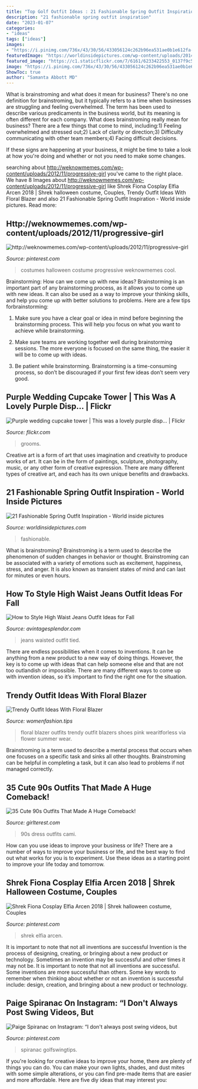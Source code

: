 ```yaml
---
title: "Top Golf Outfit Ideas : 21 Fashionable Spring Outfit Inspiration"
description: "21 fashionable spring outfit inspiration"
date: "2023-01-07"
categories:
- "ideas"
tags: ["ideas"]
images:
- "https://i.pinimg.com/736x/43/30/56/433056124c262b96ea531ae0b1e612fa--old-halloween-costumes-epic-costumes.jpg"
featuredImage: "https://worldinsidepictures.com/wp-content/uploads/2014/02/1321.jpg"
featured_image: "https://c1.staticflickr.com/7/6161/6233422553_0137f9c5a2_b.jpg"
image: "https://i.pinimg.com/736x/43/30/56/433056124c262b96ea531ae0b1e612fa--old-halloween-costumes-epic-costumes.jpg"
ShowToc: true
author: "Samanta Abbott MD"
---
```



What is brainstroming and what does it mean for business?
There's no one definition for brainstroming, but it typically refers to a time when businesses are struggling and feeling overwhelmed. The term has been used to describe various predicaments in the business world, but its meaning is often different for each company. 
What does brainstroming really mean for business? There are a few things that come to mind, including:1) Feeling overwhelmed and stressed out;2) Lack of clarity or direction;3) Difficulty communicating with other team members;4) Facing difficult decisions. 

If these signs are happening at your business, it might be time to take a look at how you're doing and whether or not you need to make some changes.

	

		
searching about http://weknowmemes.com/wp-content/uploads/2012/11/progressive-girl you've came to the right place. We have 8 Images about http://weknowmemes.com/wp-content/uploads/2012/11/progressive-girl like Shrek Fiona Cosplay Elfia Arcen 2018 | Shrek halloween costume, Couples, Trendy Outfit Ideas With Floral Blazer and also 21 Fashionable Spring Outfit Inspiration - World inside pictures. Read more:
		
    
## Http://weknowmemes.com/wp-content/uploads/2012/11/progressive-girl

<img loading=lazy src="https://i.pinimg.com/736x/43/30/56/433056124c262b96ea531ae0b1e612fa--old-halloween-costumes-epic-costumes.jpg" onerror="this.onerror=null;this.src='https://tse1.mm.bing.net/th?id=OIP.jxDULSlIz6z_5rMpVt1yigHaKD&amp;pid=15.1';" alt="http://weknowmemes.com/wp-content/uploads/2012/11/progressive-girl">

_Source: pinterest.com_

>costumes halloween costume progressive weknowmemes cool. 

	

Brainstorming: How can we come up with new ideas?
Brainstorming is an important part of any brainstorming process, as it allows you to come up with new ideas. It can also be used as a way to improve your thinking skills, and help you come up with better solutions to problems. Here are a few tips forbrainstorming:
1. Make sure you have a clear goal or idea in mind before beginning the brainstorming process. This will help you focus on what you want to achieve while brainstorming.

2. Make sure teams are working together well during brainstorming sessions. The more everyone is focused on the same thing, the easier it will be to come up with ideas.

3. Be patient while brainstorming. Brainstorming is a time-consuming process, so don’t be discouraged if your first few ideas don’t seem very good.

    
## Purple Wedding Cupcake Tower | This Was A Lovely Purple Disp… | Flickr

<img loading=lazy src="https://c1.staticflickr.com/7/6161/6233422553_0137f9c5a2_b.jpg" onerror="this.onerror=null;this.src='https://tse2.mm.bing.net/th?id=OIP.uuOxy0JbI2bDBcEwMjqsvwHaMJ&amp;pid=15.1';" alt="Purple wedding cupcake tower | This was a lovely purple disp… | Flickr">

_Source: flickr.com_

>grooms. 

	

Creative art is a form of art that uses imagination and creativity to produce works of art. It can be in the form of paintings, sculpture, photography, music, or any other form of creative expression. There are many different types of creative art, and each has its own unique benefits and drawbacks.

    
## 21 Fashionable Spring Outfit Inspiration - World Inside Pictures

<img loading=lazy src="https://worldinsidepictures.com/wp-content/uploads/2014/02/1321.jpg" onerror="this.onerror=null;this.src='https://tse3.mm.bing.net/th?id=OIP.gtmA_6-FsiPJ9LJGksmDpQHaK3&amp;pid=15.1';" alt="21 Fashionable Spring Outfit Inspiration - World inside pictures">

_Source: worldinsidepictures.com_

>fashionable. 

	

What is brainstroming?
Brainstroming is a term used to describe the phenomenon of sudden changes in behavior or thought. Brainstroming can be associated with a variety of emotions such as excitement, happiness, stress, and anger. It is also known as transient states of mind and can last for minutes or even hours.

    
## How To Style High Waist Jeans Outfit Ideas For Fall

<img loading=lazy src="https://www.avintagesplendor.com/wp-content/uploads/2017/08/charles-angels-jeans-5855.jpg" onerror="this.onerror=null;this.src='https://tse3.mm.bing.net/th?id=OIP.sMtC5BO2jBng_d1AO2fRawHaLH&amp;pid=15.1';" alt="How to Style High Waist Jeans Outfit Ideas for Fall">

_Source: avintagesplendor.com_

>jeans waisted outfit tied. 

	

There are endless possibilities when it comes to inventions. It can be anything from a new product to a new way of doing things. However, the key is to come up with ideas that can help someone else and that are not too outlandish or impossible. There are many different ways to come up with invention ideas, so it’s important to find the right one for the situation.

    
## Trendy Outfit Ideas With Floral Blazer

<img loading=lazy src="http://www.womenfashion.tips/wp-content/uploads/2015/03/fd3420af6dc0df777089dafff338c429-682x1024.jpg" onerror="this.onerror=null;this.src='https://tse3.mm.bing.net/th?id=OIP.4Pec2AHnFeYX9x7GQHLovQHaLH&amp;pid=15.1';" alt="Trendy Outfit Ideas With Floral Blazer">

_Source: womenfashion.tips_

>floral blazer outfits trendy outfit blazers shoes pink wearitforless via flower summer wear. 

	

Brainstroming is a term used to describe a mental process that occurs when one focuses on a specific task and sinks all other thoughts. Brainstroming can be helpful in completing a task, but it can also lead to problems if not managed correctly.

    
## 35 Cute 90s Outfits That Made A Huge Comeback!

<img loading=lazy src="http://girlterest.com/wp-content/uploads/2017/05/7-The-Cami-Dress.jpg" onerror="this.onerror=null;this.src='https://tse4.mm.bing.net/th?id=OIP.UcOvAciwHslwLQkxyReXowHaLG&amp;pid=15.1';" alt="35 Cute 90s Outfits That Made A Huge Comeback!">

_Source: girlterest.com_

>90s dress outfits cami. 

	

How can you use ideas to improve your business or life?
There are a number of ways to improve your business or life, and the best way to find out what works for you is to experiment. Use these ideas as a starting point to improve your life today and tomorrow.

    
## Shrek Fiona Cosplay Elfia Arcen 2018 | Shrek Halloween Costume, Couples

<img loading=lazy src="https://i.pinimg.com/736x/a3/a1/81/a3a181584a90b78324b046d467e8019b.jpg" onerror="this.onerror=null;this.src='https://tse2.mm.bing.net/th?id=OIP._slYsZfxmsEYQnLkvQiVdwHaJ3&amp;pid=15.1';" alt="Shrek Fiona Cosplay Elfia Arcen 2018 | Shrek halloween costume, Couples">

_Source: pinterest.com_

>shrek elfia arcen. 

	

It is important to note that not all inventions are successful
Invention is the process of designing, creating, or bringing about a new product or technology. Sometimes an invention may be successful and other times it may not be. It is important to note that not all inventions are successful. 
Some inventions are more successful than others. Some key words to remember when thinking about whether or not an invention is successful include: design, creation, and bringing about a new product or technology.

    
## Paige Spiranac On Instagram: “I Don&#039;t Always Post Swing Videos, But

<img loading=lazy src="https://i.pinimg.com/736x/27/b1/79/27b17944ae2ad361321a33a4d61a64fa.jpg" onerror="this.onerror=null;this.src='https://tse2.mm.bing.net/th?id=OIP.sNpTyD6xXaAvobIfzSyxYAHaME&amp;pid=15.1';" alt="Paige Spiranac on Instagram: “I don&#039;t always post swing videos, but">

_Source: pinterest.com_

>spiranac golfswingtips. 

	

If you're looking for creative ideas to improve your home, there are plenty of things you can do. You can make your own lights, shades, and dust mites with some simple alterations, or you can find pre-made items that are easier and more affordable. Here are five diy ideas that may interest you: 


